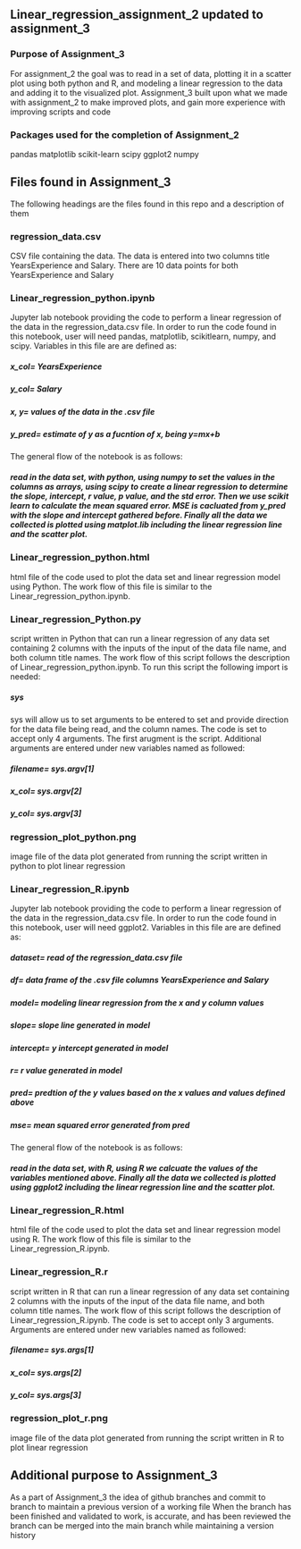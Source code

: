 ## Linear_regression_assignment_2 updated to assignment_3
    

### Purpose of Assignment_3
For assignment_2 the goal was to read in a set of data, plotting it in a scatter plot using both python and R, and modeling a linear regression to the data and adding it to the visualized plot.
Assignment_3 built upon what we made with assignment_2 to make improved plots, and gain more experience with improving scripts and code

### Packages used for the completion of Assignment_2
pandas
matplotlib
scikit-learn
scipy
ggplot2
numpy

## Files found in Assignment_3
The following headings are the files found in this repo and a description of them

### regression_data.csv
CSV file containing the data. The data is entered into two columns title YearsExperience and Salary. There are 10 data points for both YearsExperience and Salary
### Linear_regression_python.ipynb
Jupyter lab notebook providing the code to perform a linear regression of the data in the regression_data.csv file. In order to run the code found in this notebook, user will need pandas, matplotlib, scikitlearn, numpy, and scipy.
Variables in this file are are defined as:
##### x_col= YearsExperience 
##### y_col= Salary 
##### x, y= values of the data in the .csv file
##### y_pred= estimate of y as a fucntion of x, being y=mx+b
The general flow of the notebook is as follows:
##### read in the data set, with python, using numpy to set the values in the columns as arrays, using scipy to create a linear regression to determine the slope, intercept, r value, p value, and the std error. Then we use scikit learn to calculate the mean squared error. MSE is cacluated from y_pred with the slope and intercept gathered before. Finally all the data we collected is plotted using matplot.lib including the linear regression line and the scatter plot.
### Linear_regression_python.html 
html file of the code used to plot the data set and linear regression model using Python. The work flow of this file is similar to the Linear_regression_python.ipynb.
### Linear_regression_Python.py
script written in Python that can run a linear regression of any data set containing 2 columns with the inputs of the input of the data file name, and both column title names. The work flow of this script follows the description of Linear_regression_python.ipynb. To run this script the following import is needed:
##### sys
sys will allow us to set arguments to be entered to set and provide direction for the data file being read, and the column names. The code is set to accept only 4 arguments. The first arugment is the script. Additional arguments are entered under new variables named as followed:
##### filename= sys.argv[1]
##### x_col= sys.argv[2]
##### y_col= sys.argv[3]

### regression_plot_python.png
image file of the data plot generated from running the script written in python to plot linear regression
### Linear_regression_R.ipynb
Jupyter lab notebook providing the code to perform a linear regression of the data in the regression_data.csv file. In order to run the code found in this notebook, user will need ggplot2.
Variables in this file are are defined as:
##### dataset= read of the regression_data.csv file
##### df= data frame of the .csv file columns YearsExperience and Salary 
##### model= modeling linear regression from the x and y column values
##### slope= slope line generated in model
##### intercept= y intercept generated in model
##### r= r value generated in model
##### pred= predtion of the y values based on the x values and values defined above 
##### mse= mean squared error generated from pred
The general flow of the notebook is as follows:
##### read in the data set, with R, using R we calcuate the values of the variables mentioned above. Finally all the data we collected is plotted using ggplot2 including the linear regression line and the scatter plot.
### Linear_regression_R.html
html file of the code used to plot the data set and linear regression model using R. The work flow of this file is similar to the Linear_regression_R.ipynb.
### Linear_regression_R.r
script written in R that can run a linear regression of any data set containing 2 columns with the inputs of the input of the data file name, and both column title names. The work flow of this script follows the description of Linear_regression_R.ipynb. The code is set to accept only 3 arguments. Arguments are entered under new variables named as followed:
##### filename= sys.args[1]
##### x_col= sys.args[2]
##### y_col= sys.args[3]
### regression_plot_r.png
image file of the data plot generated from running the script written in R to plot linear regression
    
## Additional purpose to Assignment_3

As a part of Assignment_3 the idea of github branches and commit to branch to maintain a previous version of a working file
When the branch has been finished and validated to work, is accurate, and has been reviewed the branch can be merged into the main branch while maintaining a version history